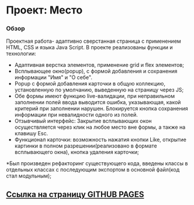 # Проект: Место

### Обзор

Проектная работа- адаптивно сверстанная страница с применением HTML, CSS и языка Java Script. В проекте реализованы функции и технологии:

* Адаптивная верстка элементов, применение grid и flex элементов;
* Всплывающее окно(popup), с формой добавления и сохранения информации "Имя" и "О себе".
* Popup с формой добавления карточки в общую коллекцию, установленную по умолчанию, выведенную на страницу через JS;
* Обе формы имеют функцию live-валидации, при неправильном заполнении полей ввода выводится ошибка, указывающая, какой критерий при заполнении нарушен. Блокируется кнопка сохранения информации при невалидности одного из полей.
* Отзывчивый интерфейс: Закрытие всплывающих окон осуществляется через клик на любое место вне формы, а также на клавишу Esc.
* Функционал карточки: возможность нажатия кнопки Like, открытие картинки в полном разрешении(реализовано в формате всплывающего окна), кнопка удаления карточки;

*Был произведен рефакторинг существующего кода, введены классы в отдельных классах с последующим экспортом в основной файл(код стал модульным);

## [Ссылка на страницу GITHUB PAGES](https://buktopy.github.io/mesto/)